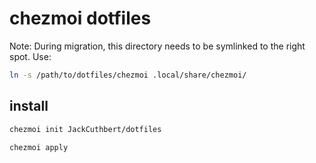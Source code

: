 # chezmoi dotfiles

Note: During migration, this directory needs to be symlinked to the right spot. Use:

```sh
ln -s /path/to/dotfiles/chezmoi .local/share/chezmoi/
```


## install

```sh
chezmoi init JackCuthbert/dotfiles

chezmoi apply
```
